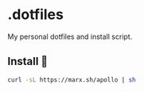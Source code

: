 # .dotfiles
My personal dotfiles and install script.

## Install 🚀
```bash
curl -sL https://marx.sh/apollo | sh
```
